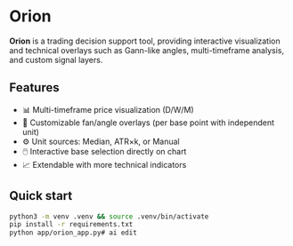 # Orion

**Orion** is a trading decision support tool, providing interactive visualization and technical overlays such as Gann-like angles, multi-timeframe analysis, and custom signal layers.

## Features
- 📊 Multi-timeframe price visualization (D/W/M)
- 🌌 Customizable fan/angle overlays (per base point with independent unit)
- ⚙️ Unit sources: Median, ATR×k, or Manual
- 🖱️ Interactive base selection directly on chart
- 📈 Extendable with more technical indicators

## Quick start
```bash
python3 -m venv .venv && source .venv/bin/activate
pip install -r requirements.txt
python app/orion_app.py# ai edit
